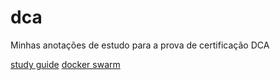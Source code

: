 # dca
Minhas anotações de estudo para a prova de certificação DCA

[study guide](https://training.mirantis.com/wp-content/uploads/2020/10/Docker-Study-Guide_v1.5-October.pdf)
[docker swarm](./swarm.md)
